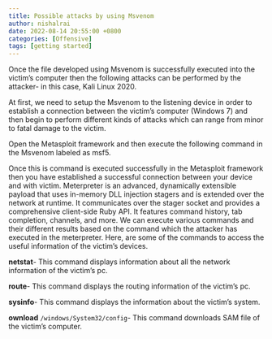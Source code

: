 ```yaml
---
title: Possible attacks by using Msvenom
author: nishalrai
date: 2022-08-14 20:55:00 +0800
categories: [Offensive]
tags: [getting started]
---
```


Once the file developed using Msvenom is successfully executed into the victim’s computer then the following attacks can be performed by the attacker- in this case, Kali Linux 2020.

At first, we need to setup the Msvenom to the listening device in order to establish a connection between the victim’s computer (Windows 7) and then begin to perform different kinds of attacks which can range from minor to fatal damage to the victim.

Open the Metasploit framework and then execute the following command in the Msvenom labeled as msf5.

Once this is command is executed successfully in the Metasploit framework then you have established a successful connection between your device and with victim. Meterpreter is an advanced, dynamically extensible payload that uses in-memory DLL injection stagers and is extended over the network at runtime. It communicates over the stager socket and provides a comprehensive client-side Ruby API. It features command history, tab completion, channels, and more.
We can execute various commands and their different results based on the command which the attacker has executed in the meterpreter. Here, are some of the commands to access the useful information of the victim’s devices.

**netstat**- This command displays information about all the network information of the victim’s pc.


**route**- This command displays the routing information of the victim’s pc.

**sysinfo**- This command displays the information about the victim’s system.

**ownload**  `/windows/System32/config`- This command downloads SAM file of the victim’s computer.

